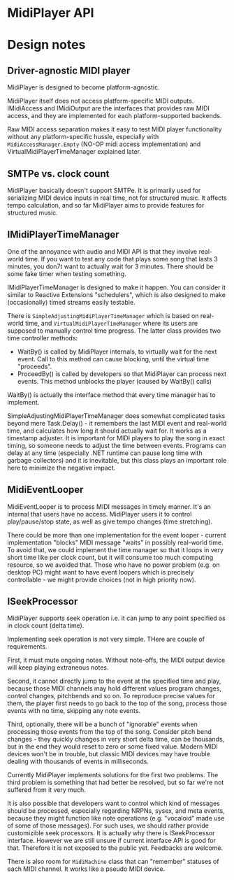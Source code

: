 
# MidiPlayer API


# Design notes


## Driver-agnostic MIDI player

MidiPlayer is designed to become platform-agnostic.

MidiPlayer itself does not access platform-specific MIDI outputs.
IMidiAccess and IMidiOutput are the interfaces that provides raw MIDI access, and they are implemented for each platform-supported backends.

Raw MIDI access separation makes it easy to test MIDI player functionality without any platform-specific hussle, especially with `MidiAccessManager.Empty` (NO-OP midi access implementation) and VirtualMidiPlayerTimeManager explained later.


## SMTPe vs. clock count

MidiPlayer basically doesn't support SMTPe. It is primarily used for serializing MIDI device inputs in real time, not for structured music.
It affects tempo calculation, and so far MidiPlayer aims to provide features for structured music.


## IMidiPlayerTimeManager

One of the annoyance with audio and MIDI API is that they involve real-world time.
If you want to test any code that plays some song that lasts 3 minutes, you don7t want to actually wait for 3 minutes.
There should be some fake timer when testing something.

IMidiPlayerTimeManager is designed to make it happen. You can consider it similar to Reactive Extensions "schedulers", which is also designed to make (occasionally) timed streams easily testable.

There is `SimpleAdjustingMidiPlayerTimeManager` which is based on real-world time, and `VirtualMidiPlayerTimeManager` where its users are supposed to manually control time progress.
The latter class provides two time controller methods:

- WaitBy() is called by MidiPlayer internals, to virtually wait for the next event. Call to this method can cause blocking, until the virtual time "proceeds".
- ProceedBy() is called by developers so that MidiPlayer can process next events. This method unblocks the player (caused by WaitBy() calls)


WaitBy() is actually the interface method that every time manager has to implement.

SimpleAdjustingMidiPlayerTimeManager does somewhat complicated tasks beyond mere Task.Delay() - it remembers the last MIDI event and real-world time, and calculates how long it should actually wait for.
It works as a timestamp adjuster. It is important for MIDI players to play the song in exact timing, so someone needs to adjust the time between events.
Programs can delay at any time (especially .NET runtime can pause long time with garbage collectors) and it is inevitable, but this class plays an important role here to minimize the negative impact.


## MidiEventLooper

MidiEventLooper is to process MIDI messages in timely manner.
It's an internal that users have no access. MidiPlayer users it to control
play/pause/stop state, as well as give tempo changes (time stretching).

There could be more than one implementation for the event looper - current implementation "blocks" MIDI message "waits" in possibly real-world time.
To avoid that, we could implement the time manager so that it loops in very short time like per clock count, but it will consume too much computing resource, so we avoided that.
Those who have no power problem (e.g. on desktop PC) might want to have event loopers which is precisely controllable - we might provide choices (not in high priority now).


## ISeekProcessor

MidiPlayer supports seek operation i.e. it can jump to any point specified as in clock count (delta time).

Implementing seek operation is not very simple. THere are couple of requirements.

First, it must mute ongoing notes. Without note-offs, the MIDI output device will keep playing extraneous notes.

Second, it cannot directly jump to the event at the specified time and play, because those MIDI channels may hold different values program changes, control changes, pitchbends and so on.
To reproduce precise values for them, the player first needs to go back to the top of the song, process those events with no time, skipping any note events.

Third, optionally, there will be a bunch of "ignorable" events when processing those events from the top of the song.
Consider pitch bend changes - they quickly changes in very short delta time, can be thousands, but in the end they would reset to zero or some fixed value.
Modern MIDI devices won't be in trouble, but classic MIDI devices may have trouble dealing with thousands of events in milliseconds.

Currently MidiPlayer implements solutions for the first two problems.
The third problem is something that had better be resolved, but so far we're not suffered from it very much.

It is also possible that developers want to control which kind of messages should be processed, especially regarding NRPNs, sysex, and meta events, because they might function like note operations (e.g. "vocaloid" made use of some of those messages).
For such uses, we should rather provide customizible seek processors. It is actually why there is ISeekProcessor interface.
However we are still unsure if current interface API is good for that. Therefore it is not exposed to the public yet. Feedbacks are welcome.

There is also room for `MidiMachine` class that can "remember" statuses of each MIDI channel. It works like a pseudo MIDI device.
